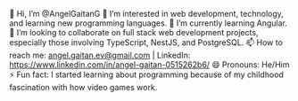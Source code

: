 👋 Hi, I’m @AngelGaitanG
👀 I’m interested in web development, technology, and learning new programming languages.
🌱 I’m currently learning Angular.
💞️ I’m looking to collaborate on full stack web development projects, especially those involving TypeScript, NestJS, and PostgreSQL.
📫 How to reach me: angel.gaitan.ev@gmail.com | LinkedIn: https://www.linkedin.com/in/angel-gaitan-0515262b6/
😄 Pronouns: He/Him
⚡ Fun fact: I started learning about programming because of my childhood fascination with how video games work.

<!---
AngelGaitanG/AngelGaitanG is a ✨ special ✨ repository because its `README.md` (this file) appears on your GitHub profile.
You can click the Preview link to take a look at your changes.
--->
